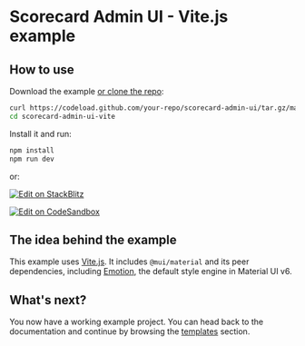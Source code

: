 # Scorecard Admin UI - Vite.js example

## How to use

Download the example [or clone the repo](https://github.com/your-repo/scorecard-admin-ui):

<!-- #repo-reference -->

```bash
curl https://codeload.github.com/your-repo/scorecard-admin-ui/tar.gz/master | tar -xz --strip=2 scorecard-admin-ui-master/examples/scorecard-admin-ui-vite
cd scorecard-admin-ui-vite
```

Install it and run:

```bash
npm install
npm run dev
```

or:

<!-- #repo-reference -->

[![Edit on StackBlitz](https://developer.stackblitz.com/img/open_in_stackblitz.svg)](https://stackblitz.com/github/your-repo/scorecard-admin-ui/tree/master/examples/scorecard-admin-ui-vite)

[![Edit on CodeSandbox](https://codesandbox.io/static/img/play-codesandbox.svg)](https://codesandbox.io/p/sandbox/github/your-repo/scorecard-admin-ui/tree/master/examples/scorecard-admin-ui-vite)

## The idea behind the example

This example uses [Vite.js](https://github.com/vitejs/vite).
It includes `@mui/material` and its peer dependencies, including [Emotion](https://emotion.sh/docs/introduction), the default style engine in Material UI v6.

## What's next?

<!-- #host-reference -->

You now have a working example project.
You can head back to the documentation and continue by browsing the [templates](https://next.mui.com/material-ui/getting-started/templates/) section.
